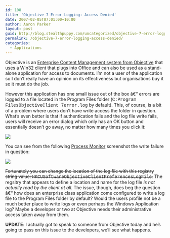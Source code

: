 ```yaml
---
id: 108
title: 'Objective 7 Error Logging: Access Denied'
date: 2007-02-05T07:01:00+10:00
author: Aaron Parker
layout: post
guid: http://blog.stealthpuppy.com/uncategorized/objective-7-error-logging-access-denied
permalink: /objective-7-error-logging-access-denied/
categories:
  - Applications
---
```

Objective is an [Enterprise Content Management system from Objective](http://www.objective.com/Products/Platform/index.html) that uses a Win32 client that plugs into Office and can also be used as a stand-alone application for access to documents. I&#8217;m not a user of the application so I don&#8217;t really have an opinion on its effectiveness but organisations buy it so it must do the job.

However this application has one small issue out of the box â€“ errors are logged to a file located in the Program Files folder (<span style="font-family: Courier New">C:Program FilesObjectiveClient 7error.log</span> by default). This, of course, is a bit of a problem where users don&#8217;t have write access the folder in question. What&#8217;s even better is that if authentication fails and the log file write fails, users will receive an error dialog which only has an OK button and essentially doesn&#8217;t go away, no matter how many times you click it:

<img border="0" src="http://stealthpuppy.com/wp-content/uploads/2007/02/1000.14.813.ObjectiveError.png" /> 

You can see from the following [Process Monitor](http://www.microsoft.com/technet/sysinternals/ProcessesAndThreads/processmonitor.mspx) screenshot the write failure in question:

<img border="0" src="http://stealthpuppy.com/wp-content/uploads/2007/02/1000.14.814.ObjectiveFileAccess.png" /> 

<strike>Fortunately you can change the location of the log file with this registry string value: <span style="font-family: Courier New">HKCUSoftwareObjectiveClientPreferencesLogFile</span>.</strike> The regsitry that appears to define a location and name for the log file _is not actually read by the client at all_. The issue, though, does beg the question â€“ how does an enterprise class application come configured to write a log file to the Program Files folder by default? Would the users profile not be a much better place to write logs or even perhaps the Windows Application log? Maybe a developer or two at Objective needs their administrative access taken away from them.

**UPDATE**: I actually got to speak to someone from Objective today and he&#8217;s going to pass on this issue to the developers, we&#8217;ll see what happens.